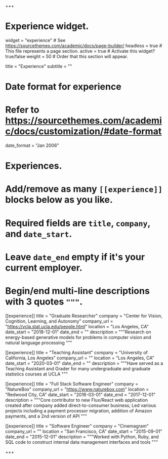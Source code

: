 +++
# Experience widget.
widget = "experience"  # See https://sourcethemes.com/academic/docs/page-builder/
headless = true  # This file represents a page section.
active = true  # Activate this widget? true/false
weight = 50  # Order that this section will appear.

title = "Experience"
subtitle = ""

# Date format for experience
#   Refer to https://sourcethemes.com/academic/docs/customization/#date-format
date_format = "Jan 2006"

# Experiences.
#   Add/remove as many `[[experience]]` blocks below as you like.
#   Required fields are `title`, `company`, and `date_start`.
#   Leave `date_end` empty if it's your current employer.
#   Begin/end multi-line descriptions with 3 quotes `"""`.
[[experience]]
  title = "Graduate Researcher"
  company = "Center for Vision, Cognition, Learning, and Autonomy"
  company_url = "https://vcla.stat.ucla.edu/people.html"
  location = "Los Angeles, CA"
  date_start = "2018-12-01"
  date_end = ""
  description = """Research on energy-based generative models for problems in computer vision and natural language processing
  """

[[experience]]
  title = "Teaching Assistant"
  company = "University of California, Los Angeles"
  company_url = ""
  location = "Los Angeles, CA"
  date_start = "2020-03-01"
  date_end = ""
  description = """Have served as a Teaching Assistant and Grader for many undergraduate and graduate statistics courses at UCLA
  """

[[experience]]
  title = "Full Stack Software Engineer"
  company = "NatureBox"
  company_url = "https://www.naturebox.com"
  location = "Redwood City, CA"
  date_start = "2016-03-01"
  date_end = "2017-12-01"
  description = """Core contributor to new Flux/React web application created after company added direct-to-consumer business; Led various projects including a payment processor migration, addition of Amazon payments, and a 2nd version of API
  """

[[experience]]
  title = "Software Engineer"
  company = "Cinemagram"
  company_url = ""
  location = "San Francisco, CA"
  date_start = "2015-09-01"
  date_end = "2015-12-01"
  description = """Worked with Python, Ruby, and SQL code to construct internal data management interfaces and tools
  """

+++
